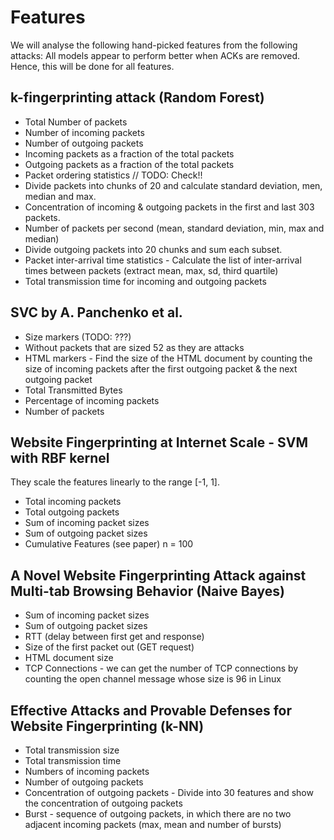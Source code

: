 # Features
We will analyse the following hand-picked features from the following attacks:
All models appear to perform better when ACKs are removed. Hence, this will be done for all features.

## k-fingerprinting attack (Random Forest)
- Total Number of packets
- Number of incoming packets
- Number of outgoing packets
- Incoming packets as a fraction of the total packets
- Outgoing packets as a fraction of the total packets
- Packet ordering statistics // TODO: Check!!
- Divide packets into chunks of 20 and calculate standard deviation, men, median and max.
- Concentration of incoming & outgoing packets in the first and last 303 packets.
- Number of packets per second (mean, standard deviation, min, max and median)
- Divide outgoing packets into 20 chunks and sum each subset.
- Packet inter-arrival time statistics - Calculate the list of inter-arrival times between packets (extract mean, max, sd, third quartile)
- Total transmission time for incoming and outgoing packets

## SVC by A. Panchenko et al.
- Size markers (TODO: ???)
- Without packets that are sized 52 as they are attacks
- HTML markers - Find the size of the HTML document by counting the size of incoming packets after the first outgoing packet & the next outgoing packet
- Total Transmitted Bytes
- Percentage of incoming packets
- Number of packets

## Website Fingerprinting at Internet Scale - SVM with RBF kernel
They scale the features linearly to the range [-1, 1].
- Total incoming packets
- Total outgoing packets
- Sum of incoming packet sizes
- Sum of outgoing packet sizes
- Cumulative Features (see paper) n = 100

## A Novel Website Fingerprinting Attack against Multi-tab Browsing Behavior (Naive Bayes)
- Sum of incoming packet sizes
- Sum of outgoing packet sizes
- RTT (delay between first get and response)
- Size of the first packet out (GET request)
- HTML document size
- TCP Connections - we can get the number of TCP connections by counting the open channel message whose size is 96 in Linux

## Effective Attacks and Provable Defenses for Website Fingerprinting (k-NN)
- Total transmission size
- Total transmission time
- Numbers of incoming packets
- Number of outgoing packets
- Concentration of outgoing packets - Divide into 30 features and show the concentration of outgoing packets
- Burst - sequence of outgoing packets, in which there are no two adjacent incoming packets (max, mean and number of bursts)
